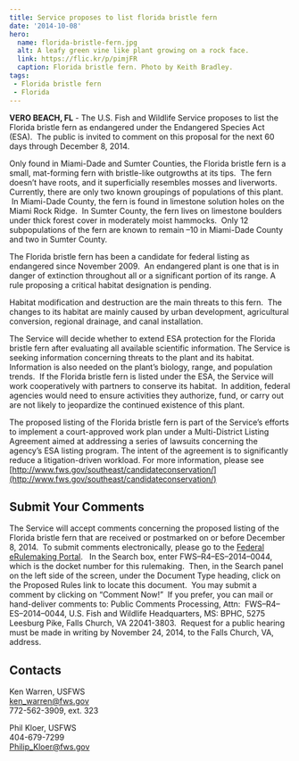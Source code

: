 ```yaml
---
title: Service proposes to list florida bristle fern
date: '2014-10-08'
hero:
  name: florida-bristle-fern.jpg
  alt: A leafy green vine like plant growing on a rock face.
  link: https://flic.kr/p/pimjFR
  caption: Florida bristle fern. Photo by Keith Bradley.
tags:
 - Florida bristle fern
 - Florida
---
```


**VERO BEACH, FL** - The U.S. Fish and Wildlife Service proposes to list the Florida bristle fern as endangered under the Endangered Species Act (ESA).  The public is invited to comment on this proposal for the next 60 days through December 8, 2014.

Only found in Miami-Dade and Sumter Counties, the Florida bristle fern is a small, mat-forming fern with bristle-like outgrowths at its tips.  The fern doesn’t have roots, and it superficially resembles mosses and liverworts.  Currently, there are only two known groupings of populations of this plant.  In Miami-Dade County, the fern is found in limestone solution holes on the Miami Rock Ridge.  In Sumter County, the fern lives on limestone boulders under thick forest cover in moderately moist hammocks.  Only 12 subpopulations of the fern are known to remain –10 in Miami-Dade County and two in Sumter County.

The Florida bristle fern has been a candidate for federal listing as endangered since November 2009.  An endangered plant is one that is in danger of extinction throughout all or a significant portion of its range. A rule proposing a critical habitat designation is pending.

Habitat modification and destruction are the main threats to this fern.  The changes to its habitat are mainly caused by urban development, agricultural conversion, regional drainage, and canal installation.

The Service will decide whether to extend ESA protection for the Florida bristle fern after evaluating all available scientific information. The Service is seeking information concerning threats to the plant and its habitat.  Information is also needed on the plant’s biology, range, and population trends.  If the Florida bristle fern is listed under the ESA, the Service will work cooperatively with partners to conserve its habitat.  In addition, federal agencies would need to ensure activities they authorize, fund, or carry out are not likely to jeopardize the continued existence of this plant.

The proposed listing of the Florida bristle fern is part of the Service’s efforts to implement a court-approved work plan under a Multi-District Listing Agreement aimed at addressing a series of lawsuits concerning the agency’s ESA listing program. The intent of the agreement is to significantly reduce a litigation-driven workload. For more information, please see [http://www.fws.gov/southeast/candidateconservation/](http://www.fws.gov/southeast/candidateconservation/)

## Submit Your Comments

The Service will accept comments concerning the proposed listing of the Florida bristle fern that are received or postmarked on or before December 8, 2014.  To submit comments electronically, please go to the [Federal eRulemaking Portal](http://www.regulations.gov).   In the Search box, enter FWS–R4–ES–2014–0044, which is the docket number for this rulemaking.  Then, in the Search panel on the left side of the screen, under the Document Type heading, click on the Proposed Rules link to locate this document.  You may submit a comment by clicking on “Comment Now!”  If you prefer, you can mail or hand-deliver comments to: Public Comments Processing, Attn:  FWS–R4–ES–2014–0044, U.S. Fish and Wildlife Headquarters, MS: BPHC, 5275 Leesburg Pike, Falls Church, VA 22041-3803.  Request for a public hearing must be made in writing by November 24, 2014, to the Falls Church, VA, address.

## Contacts

Ken Warren, USFWS  
[ken_warren@fws.gov](mailto:ken_warren@fws.gov)   
772-562-3909, ext. 323

Phil Kloer, USFWS  
404-679-7299  
[Philip_Kloer@fws.gov](mailto:Philip_Kloer@fws.gov)

